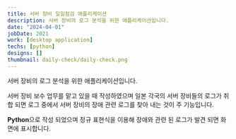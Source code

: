 ```yaml
---
title: 서버 장비 일일점검 애플리케이션
description: 서버 장비의 로그 분석을 위한 애플리케이션입니다.
date: "2024-04-01"
jobDate: 2021
work: [desktop application]
techs: [python]
designs: []
thumbnail: daily-check/daily-check.png
---
```


서버 장비의 로그 분석을 위한 애플리케이션입니다.

서버 장비 보수 업무를 맡고 있을 때 작성하였으며 일본 각국의 서버 장비들의 로그가 취합 되면 로그 중에서 서버 장비의 장애 관련 로그를 찾아 내는 것이 주 기능입니다.

**Python**으로 작성 되었으며 정규 표현식을 이용해 장애와 관련 된 로그가 발견 되면 화면에 표시합니다.
